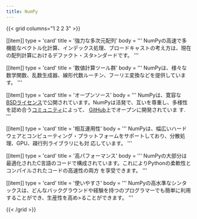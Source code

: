 ```yaml
---
title: NumPy
---
```


{{< grid columns="1 2 2 3" >}}

[[item]]
type = 'card'
title = '強力な多次元配列'
body = '''
NumPyの高速で多機能なベクトル化計算、インデックス処理、ブロードキャストの考え方は、現在の配列計算におけるデファクト・スタ>ンダードです。
'''

[[item]]
type = 'card'
title = '数値計算ツール群'
body = '''
NumPyは、様々な数学関数、乱数生成器、線形代数ルーチン、フーリエ変換などを提供しています。
'''

[[item]]
type = 'card'
title = 'オープンソース'
body = '''
NumPyは、寛容な[BSDライセンス](https://github.com/numpy/numpy/blob/main/LICENSE.txt)で公開されています。NumPyは活発で、互いを尊重し、多様性を認め合う[コミュニティ](/ja/community)によって、 [GitHub](https://github.com/numpy/numpy)上でオープンに開発されていま
す.
'''

[[item]]
type = 'card'
title = '相互運用性'
body = '''
NumPyは、幅広いハードウェアとコンピューティング・プラットフォームをサポートしており、分散処理、GPU、疎行列ライブラリにも対
応しています。
'''

[[item]]
type = 'card'
title = '高パフォーマンス'
body = '''
NumPyの大部分は最適化されたC言語のコードで構成されています。これによりPythonの柔軟性とコンパイルされたコードの高速性の両方
を享受できます。
'''

[[item]]
type = 'card'
title = '使いやすさ'
body = '''
NumPyの高水準なシンタックスは、どんなバックグラウンドや経験を持つのプログラマーでも簡単に利用することができ、生産性を高め>ることができます。
'''

{{< /grid >}}
